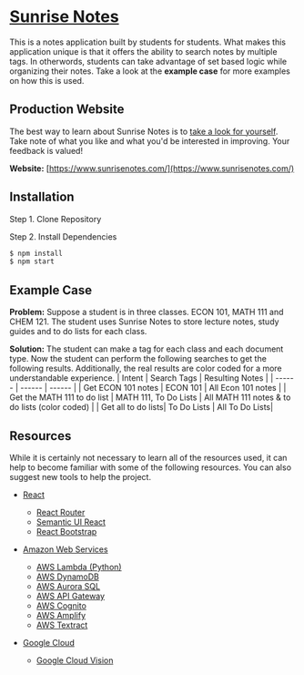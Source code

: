 # [Sunrise Notes](https://www.sunrisenotes.com/)
This is a notes application built by students for students. What makes this application unique is that it offers the ability to search notes by multiple tags. In otherwords, students can take advantage of set based logic while organizing their notes. Take a look at the __example case__ for more examples on how this is used.

## Production Website
The best way to learn about Sunrise Notes is to [take a look for yourself](https://www.sunrisenotes.com/). Take note of what you like and what you'd be interested in improving. Your feedback is valued!

__Website:__ [https://www.sunrisenotes.com/](https://www.sunrisenotes.com/)



## Installation
Step 1. Clone Repository

Step 2. Install Dependencies
```sh
$ npm install
$ npm start
```

## Example Case
__Problem:__ Suppose a student is in three classes. ECON 101, MATH 111 and CHEM 121. The student uses Sunrise Notes to store lecture notes, study guides and to do lists for each class.

__Solution:__ The student can make a tag for each class and each document type. Now the student can perform the following searches to get the following results. Additionally, the real results are color coded for a more understandable experience.
| Intent | Search Tags | Resulting Notes |
| ------ |  ------ | ------ |
| Get ECON 101 notes | ECON 101 | All Econ 101 notes |
| Get the MATH 111 to do list | MATH 111, To Do Lists | All MATH 111 notes & to do lists (color coded)  |
| Get all to do lists| To Do Lists | All To Do Lists|

## Resources
While it is certainly not necessary to learn all of the resources used, it can help to become familiar with some of the following resources. You can also suggest new tools to help the project.

* [React](https://reactjs.org/)
	* [React Router](https://reacttraining.com/react-router/)
	* [Semantic UI React](https://react.semantic-ui.com/)
	* [React Bootstrap](https://react-bootstrap.github.io/)

* [Amazon Web Services](https://aws.amazon.com/)
	* [AWS Lambda (Python)](https://docs.aws.amazon.com/lambda/latest/dg/python-programming-model-handler-types.html)
	* [AWS DynamoDB](https://aws.amazon.com/dynamodb/)
	* [AWS Aurora SQL](https://aws.amazon.com/rds/aurora/)
	* [AWS API Gateway](https://aws.amazon.com/api-gateway/)
	* [AWS Cognito](https://aws.amazon.com/cognito/)
	* [AWS Amplify](https://aws.amazon.com/amplify/)
	* [AWS Textract](https://aws.amazon.com/textract/)

* [Google Cloud](https://cloud.google.com/gcp/?utm_source=google&utm_medium=cpc&utm_campaign=na-US-all-en-dr-bkws-all-all-trial-e-dr-1007179&utm_content=text-ad-lpsitelinkCCexp2-any-DEV_c-CRE_133492350967-ADGP_Hybrid%20%7C%20AW%20SEM%20%7C%20BKWS%20%7C%20US%20%7C%20en%20%7C%20EXA%20~%20Google%20Cloud-KWID_43700007037826251-kwd-6458750523&utm_term=KW_google%20cloud-ST_google%20cloud&gclid=CjwKCAjw-ITqBRB7EiwAZ1c5U48DlIrQGLLFzgeCFnRsV3IpFUQfooXIo5kTpJo1gBgEVJZTGxL0ixoCn2kQAvD_BwE)
	* [Google Cloud Vision](https://cloud.google.com/vision/)
